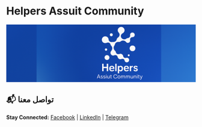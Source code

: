 # Helpers Assuit Community

[![Helpers Assuit Community](photo/cover.png)](https://www.facebook.com/share/1AW6CKZv3B/)


## 📬 تواصل معنا

**Stay Connected:**
[Facebook](https://www.facebook.com/share/1AW6CKZv3B/) | [LinkedIn](https://www.linkedin.com/company/the-helpers-ac/) | [Telegram](https://t.me/HelpersAU)
